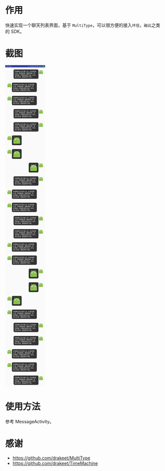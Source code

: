 # 作用
快速实现一个聊天列表界面，基于 `MultiType`，可以很方便的接入`环信`，`融云`之类的 SDK。

# 截图
![聊天列表](screenshort.jpg "聊天列表")

# 使用方法
参考 MessageActivity。

# 感谢
* https://github.com/drakeet/MultiType
* https://github.com/drakeet/TimeMachine 
